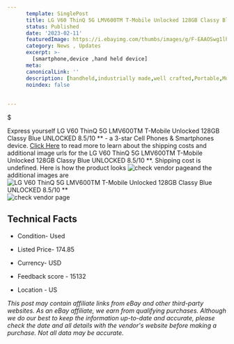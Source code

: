 ```yaml
---
      template: SinglePost
      title: LG V60 ThinQ 5G LMV600TM T-Mobile Unlocked 128GB Classy Blue UNLOCKED 8.5/10 **
      status: Published
      date: '2023-02-11'
      featuredImage: https://i.ebayimg.com/thumbs/images/g/F-EAAOSwg1lhBAQo/s-l225.jpg
      category: News , Updates
      excerpt: >-
        [smartphone,device ,hand held device]
      meta:
      canonicalLink: ''
      description: [handheld,industrially made,well crafted,Portable,Mobile,Compact,Convenient,Lightweight,Maneuverable,Man-portable,Miniature,Carriable,Hand-held,Light,Holdable,Transportable,Mobile device,Pocket-sized,On-the-go,Wireless,Cordless,Compact size,Convenient size, smartphone,device ,hand held device]
      noindex: false
      
        
---
```

$

Express yourself LG V60 ThinQ 5G LMV600TM T-Mobile Unlocked 128GB Classy Blue UNLOCKED 8.5/10 ** - a 3-star Cell Phones & Smartphones device. [Click Here](https://www.ebay.com/itm/324587065143?hash=item4b92e58f37%3Ag%3AF-EAAOSwg1lhBAQo&mkevt=1&mkcid=1&mkrid=711-53200-19255-0&campid=%253CePNCampaignId%253E&customid=%253CreferenceId%253E&toolid=10049) to read more to learn about the shipping costs and additional image urls for the LG V60 ThinQ 5G LMV600TM T-Mobile Unlocked 128GB Classy Blue UNLOCKED 8.5/10 **. Shipping cost is undefined. Here is how the product looks ![check vendor page](https://i.ebayimg.com/thumbs/images/g/F-EAAOSwg1lhBAQo/s-l225.jpg)and the additional images are![LG V60 ThinQ 5G LMV600TM T-Mobile Unlocked 128GB Classy Blue UNLOCKED 8.5/10 **](https://i.ebayimg.com/images/g/F-EAAOSwg1lhBAQo/s-l1200.jpg)![check vendor page]()



 ## Technical Facts 



     
      

 - Condition- Used 


      

 - Listed Price- 174.85 


      

 - Currency- USD 


      

 - Feedback score - 15132 


      

 - Location - US 


      
      

 *_This post may contain affiliate links from eBay and other third-party websites. As an eBay affiliate, we earn from qualifying purchases. Although we do our best to keep the information up-to-date and accurate, please check the date and all details with the vendor's website before making a purchase. Not all data may be accurate._*






